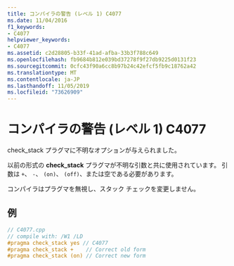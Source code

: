 ```yaml
---
title: コンパイラの警告 (レベル 1) C4077
ms.date: 11/04/2016
f1_keywords:
- C4077
helpviewer_keywords:
- C4077
ms.assetid: c2d28805-b33f-41ad-afba-33b3f788c649
ms.openlocfilehash: fb9684b812e039bd37278f9f27db9225d0131f23
ms.sourcegitcommit: 0cfc43f90a6cc8b97b24c42efcf5fb9c18762a42
ms.translationtype: MT
ms.contentlocale: ja-JP
ms.lasthandoff: 11/05/2019
ms.locfileid: "73626909"
---
```

# <a name="compiler-warning-level-1-c4077"></a>コンパイラの警告 (レベル 1) C4077

check_stack プラグマに不明なオプションが与えられました。

以前の形式の **check_stack** プラグマが不明な引数と共に使用されています。 引数は `+`、 `-`、 `(on)`、 `(off)`、または空である必要があります。

コンパイラはプラグマを無視し、スタック チェックを変更しません。

## <a name="example"></a>例

```cpp
// C4077.cpp
// compile with: /W1 /LD
#pragma check_stack yes // C4077
#pragma check_stack +    // Correct old form
#pragma check_stack (on) // Correct new form
```